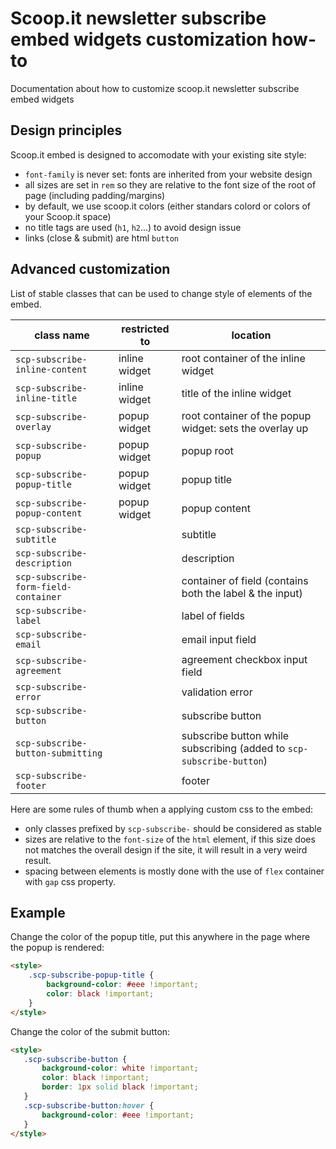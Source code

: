 # Scoop.it newsletter subscribe embed widgets customization how-to

Documentation about how to customize scoop.it newsletter subscribe embed widgets

## Design principles

Scoop.it embed is designed to accomodate with your existing site style:
- `font-family` is never set: fonts are inherited from your website design
- all sizes are set in `rem` so they are relative to the font size of the root of page (including padding/margins)
- by default, we use scoop.it colors (either standars colord or colors of your Scoop.it space)
- no title tags are used (`h1`, `h2`...) to avoid design issue
- links (close & submit) are html `button`

## Advanced customization

List of stable classes that can be used to change style of elements of the embed.

| class name                     | restricted to  | location                    |
| ------------------------------ | -------------- | --------------------------- |
| `scp-subscribe-inline-content`   | inline widget  | root container of the inline widget 
| `scp-subscribe-inline-title`     | inline widget  | title of the inline widget 
| `scp-subscribe-overlay`          | popup widget   | root container of the popup widget: sets the overlay up
| `scp-subscribe-popup`            | popup widget   | popup root
| `scp-subscribe-popup-title`      | popup widget   | popup title
| `scp-subscribe-popup-content`    | popup widget   | popup content
| `scp-subscribe-subtitle`         |                | subtitle
| `scp-subscribe-description`      |                | description
| `scp-subscribe-form-field-container` |            | container of field (contains both the label & the input)
| `scp-subscribe-label`            |                | label of fields
| `scp-subscribe-email`            |                | email input field
| `scp-subscribe-agreement`        |                | agreement checkbox input field
| `scp-subscribe-error`            |                | validation error
| `scp-subscribe-button`           |                | subscribe button
| `scp-subscribe-button-submitting` |               | subscribe button while subscribing (added to `scp-subscribe-button`)
| `scp-subscribe-footer`           |                | footer

Here are some rules of thumb when a applying custom css to the embed:
- only classes prefixed by `scp-subscribe-` should be considered as stable
- sizes are relative to the `font-size` of the `html` element, if this size does not matches the overall design if the site, it will result in a very weird result. 
- spacing between elements is mostly done with the use of `flex` container with `gap` css property.

## Example

Change the color of the popup title, put this anywhere in the page where the popup is rendered:

```html
<style>
    .scp-subscribe-popup-title {
        background-color: #eee !important;
        color: black !important;
    }
</style>
```

Change the color of the submit button:
```html
<style>
   .scp-subscribe-button {
       background-color: white !important;
       color: black !important;
       border: 1px solid black !important;
   }
   .scp-subscribe-button:hover {
       background-color: #eee !important;
   }
</style>
```
